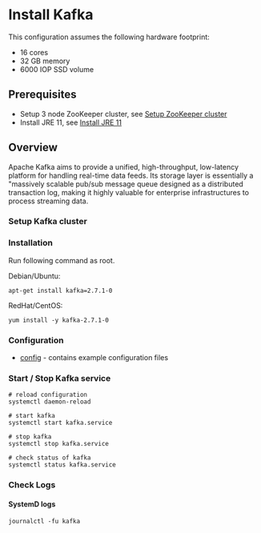 # Install Kafka

This configuration assumes the following hardware footprint:

- 16 cores
- 32 GB memory
- 6000 IOP SSD volume

## Prerequisites

- Setup 3 node ZooKeeper cluster, see [Setup ZooKeeper cluster](../zookeeper/README.md)
- Install JRE 11, see [Install JRE 11](../instana-jre-11/README.md)

## Overview

Apache Kafka aims to provide a unified, high-throughput, low-latency platform for handling real-time data feeds. Its storage layer is essentially a "massively scalable pub/sub message queue designed as a distributed transaction log, making it highly valuable for enterprise infrastructures to process streaming data.

### Setup Kafka cluster

### Installation

Run following command as root.

Debian/Ubuntu:
```
apt-get install kafka=2.7.1-0
```

RedHat/CentOS:
```
yum install -y kafka-2.7.1-0
```

### Configuration

- [config](config) - contains example configuration files

### Start / Stop Kafka service

```
# reload configuration
systemctl daemon-reload

# start kafka
systemctl start kafka.service

# stop kafka
systemctl stop kafka.service

# check status of kafka
systemctl status kafka.service
```

### Check Logs

#### SystemD logs

```
journalctl -fu kafka
```
